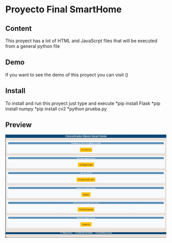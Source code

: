 # Proyecto Final SmartHome

## Content
This proyect has a lot of HTML and JavaScrpt files that will be executed from a general python file 

## Demo
If you want to see the demo of this proyect you can visit ()

## Install
To install and run this proyect just type and execute
*pip install Flask
*pip install numpy
*pip install cv2
*python prueba.py

## Preview
![](/vista.jpg)
